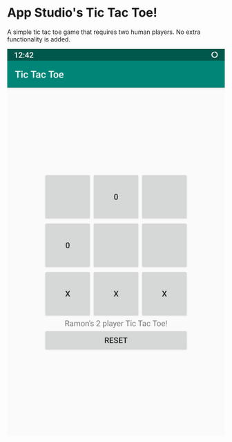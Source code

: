 # App Studio's Tic Tac Toe!

A simple tic tac toe game that requires two human players. No extra functionality is added.

![alt text](https://github.com/Ram0nB/AppsMprog-TicTacToe/blob/master/screenshot.png?raw=true)
